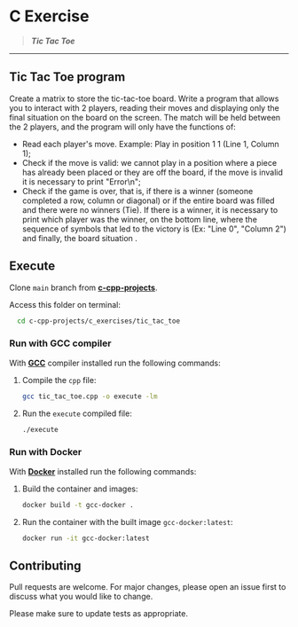 # C Exercise

> ***Tic Tac Toe***
---

## Tic Tac Toe program

Create a matrix to store the tic-tac-toe board. Write a program that allows you to interact with 2 players, reading their moves and displaying only the final situation on the board on the screen. The match will be held between the 2 players, and the program will only have the functions of:

- Read each player's move. Example: Play in position 1 1 (Line 1, Column 1);
- Check if the move is valid: we cannot play in a position where a piece has already been           placed or they are off the board, if the move is invalid it is necessary to print "Error\n";
- Check if the game is over, that is, if there is a winner (someone completed a row, column or diagonal) or if the entire board was filled and there were no winners (Tie). If there is a winner, it is necessary to print which player was the winner, on the bottom line, where the sequence of symbols that led to the victory is (Ex: "Line 0", "Column 2") and finally, the board situation .

## Execute

Clone `main` branch from [**c-cpp-projects**](https://github.com/joaohb07/c-cpp-projects).

Access this folder on terminal:

```bash
  cd c-cpp-projects/c_exercises/tic_tac_toe
```

### Run with GCC compiler

With [**GCC**](https://gcc.gnu.org/install/) compiler installed run the following commands:

1. Compile the `cpp` file:

    ```bash
    gcc tic_tac_toe.cpp -o execute -lm
    ```

2. Run the `execute` compiled file:

    ```bash
    ./execute
    ```

### Run with Docker

With [**Docker**](https://www.docker.com/) installed run the following commands:

1. Build the container and images:

    ```bash
    docker build -t gcc-docker .
    ```

2. Run the container with the built image `gcc-docker:latest`:

    ```bash
    docker run -it gcc-docker:latest
    ```

## Contributing

Pull requests are welcome. For major changes, please open an issue first to discuss what you would like to change.

Please make sure to update tests as appropriate.
